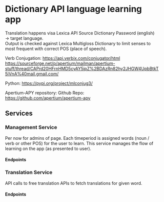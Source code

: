 ﻿# Dictionary API language learning app

Translation happens visa Lexica API
Source Dictionary Password (english) &rarr; target language. </br>
Output is checked against Lexica Multigloss Dictionary to limit senses to most frequent with correct POS (place of speech).

Verb Conjugation:
https://api.verbix.com/conjugator/html
https://sourceforge.net/p/apertium/mailman/apertium-stuff/thread/CAPrd20HFrnHMD5cyAY5ipZ%2BDAzRn82hy2JHGW4UpbBtkT5iVnA%40mail.gmail.com/

Python:
https://pypi.org/project/mlconjug3/

Apertium-APY repository:
Github Repo: https://github.com/apertium/apertium-apy

## Services

### Management Service

Per now for admins of page. Each timeperiod is assigned words (noun / verb or other POS) for the user to learn.
This service manages the flow of learning on the app (as presented to user).

#### Endpoints

### Translation Service

API calls to free translation APIs to fetch translations for given word.

#### Endpoints
